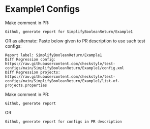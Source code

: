 # Example1 Configs
Make comment in PR:
```
Github, generate report for SimplifyBooleanReturn/Example1
```
OR as alternate:
Paste below given to PR description to use such test configs:
```
Report label: SimplifyBooleanReturn/Example1
Diff Regression config: https://raw.githubusercontent.com/checkstyle/test-configs/main/SimplifyBooleanReturn/Example1/config.xml
Diff Regression projects: https://raw.githubusercontent.com/checkstyle/test-configs/main/SimplifyBooleanReturn/Example1/list-of-projects.properties
```
Make comment in PR:
```
Github, generate report
```
OR
```
Github, generate report for configs in PR description
```

